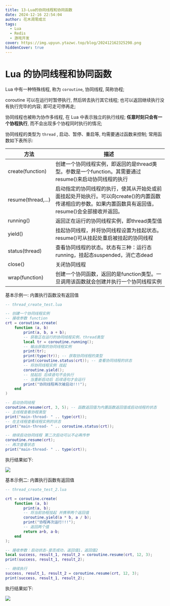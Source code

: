 ```yaml
---
title: 13-Lua的协同线程和协同函数
date: 2024-12-16 22:54:04
author: 花木凋零成兰
tags:
  - Lua
  - Redis
  - 游戏开发
cover: https://img.upyun.ytazwc.top/blog/202412162325298.png
hiddenCover: true
---
```


# Lua 的协同线程和协同函数

Lua 中有一种特殊线程, 称为 `coroutine`, 协同线程, 简称协程;

coroutine 可以在运行时暂停执行, 然后转去执行其它线程; 也可以返回继续执行没有执行完毕的内容; 即可走可停再走;

协同线程也被称为协作多线程, 在 Lua 中表示独立的执行线程; **任意时刻只会有一个协程执行**, 而不会出现多个协程同时执行的情况;

协同线程的类型为 `thread` , 启动、暂停、重启等, 均需要通过函数来控制; 常用函数如下表所示:

| 方法                 | 描述                                                                                  |
|--------------------|-------------------------------------------------------------------------------------|
| create(function)   | 创建一个协同线程实例，即返回的是thread类型。参数是一个function。其需要通过resume()来启动协同线程的执行                      |
| resume(thread,...) | 启动指定的协同线程的执行，使其从开始处或前面挂起处开始执行。可以向create()的内置函数传递相应的参数。如果内置函数具有返回值，resume()会全部接收并返回。 |
| running()          | 返回正在运行的协同线程实例，即thread类型值                                                            |
| yield()            | 挂起协同线程，并将协同线程设置为挂起状态。resume()可从挂起处重启被挂起的协同线程                                        |
| status(thread)     | 查看协同线程的状态。状态有三种：运行态running，挂起态suspended，消亡态dead                                     |
| close()            | 关闭协同线程                                                                              |
| wrap(function)     | 创建一个协同函数，返回的是function类型。一旦调用该函数就会创建并执行一个协同线程实例                                      |

基本示例一: 内置执行函数没有返回值

```lua
-- thread_create_test.lua

-- 创建一个协同线程实例
-- 接收参数 function
crt = coroutine.create(
    function (a, b)
        print(a, b, a + b);
        -- 获取正在运行的协同线程实例，thread类型
        local tr = coroutine.running();
        -- 输出获取的协同线程实例
        print(tr);
        print(type(tr)); -- 获取协同线程的类型
        print(coroutine.status(crt)); -- 查看协同线程的状态
        -- 将协同线程实例 挂起
        coroutine.yield();
        -- 挂起后 后续语句不会执行
        -- 当重新启动后 后续语句才会运行
        print("协同线程再次被启动!!!");
    end
)

-- 启动协同线程
coroutine.resume(crt, 3, 5); -- 函数返回值为内置函数返回值或启动线程的状态
-- 主线程查看协程类型
print("main-thread- " .. type(crt));
-- 在主线程查看线程实例的状态
print("main-thread- " .. coroutine.status(crt));

-- 继续启动协同线程 第二次启动可以不必再传参
coroutine.resume(crt);
-- 再次查看状态
print("main-thread- " .. type(crt));
```

执行结果如下:

![](https://img.upyun.ytazwc.top/blog/202412162325298.png)

基本示例二: 内置执行函数有返回值

```lua
-- thread_create_test_2.lua

crt = coroutine.create(
    function (a, b)
        print(a, b);
        -- 将当前协程挂起 并携带两个返回值
        coroutine.yield(a * b, a / b);
        print("协程再次运行!!!");
        -- 返回两个值
        return a+b, a-b;
    end
);

-- 接收参数：启动状态-是否成功，返回值1，返回值2
local success, result_1, result_2 = coroutine.resume(crt, 12, 3);
print(success, result_1, result_2);

-- 继续执行
success, result_1, result_2 = coroutine.resume(crt, 12, 3);
print(success, result_1, result_2);

```

执行结果如下:

![](https://img.upyun.ytazwc.top/blog/202412162335526.png)

